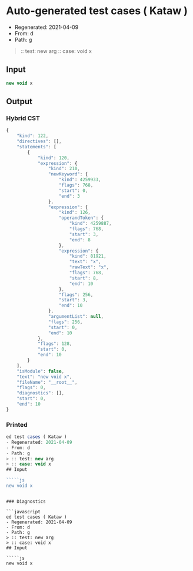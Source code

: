 # Auto-generated test cases ( Kataw )
- Regenerated: 2021-04-09
- From: d
- Path: g
> :: test: new arg
> :: case: void x
## Input

`````js
new void x
`````

## Output

### Hybrid CST

```javascript
{
    "kind": 122,
    "directives": [],
    "statements": [
        {
            "kind": 120,
            "expression": {
                "kind": 210,
                "newKeyword": {
                    "kind": 4259933,
                    "flags": 768,
                    "start": 0,
                    "end": 3
                },
                "expression": {
                    "kind": 126,
                    "operandToken": {
                        "kind": 4259887,
                        "flags": 768,
                        "start": 3,
                        "end": 8
                    },
                    "expression": {
                        "kind": 81921,
                        "text": "x",
                        "rawText": "x",
                        "flags": 768,
                        "start": 8,
                        "end": 10
                    },
                    "flags": 256,
                    "start": 3,
                    "end": 10
                },
                "argumentList": null,
                "flags": 256,
                "start": 0,
                "end": 10
            },
            "flags": 128,
            "start": 0,
            "end": 10
        }
    ],
    "isModule": false,
    "text": "new void x",
    "fileName": "__root__",
    "flags": 0,
    "diagnostics": [],
    "start": 0,
    "end": 10
}
```

### Printed

```javascript
ed test cases ( Kataw )
- Regenerated: 2021-04-09
- From: d
- Path: g
> :: test: new arg
> :: case: void x
## Input

`````js
new void x
`````
```

### Diagnostics

```javascript
ed test cases ( Kataw )
- Regenerated: 2021-04-09
- From: d
- Path: g
> :: test: new arg
> :: case: void x
## Input

`````js
new void x
`````
```

